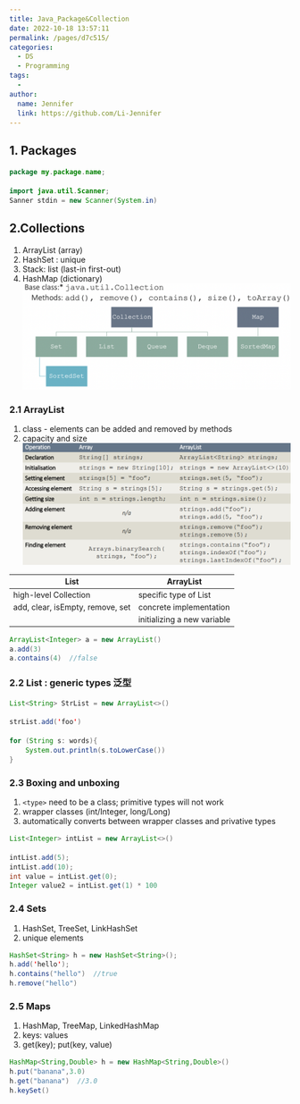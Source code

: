 ```yaml
---
title: Java_Package&Collection
date: 2022-10-18 13:57:11
permalink: /pages/d7c515/
categories:
  - DS
  - Programming
tags:
  - 
author: 
  name: Jennifer
  link: https://github.com/Li-Jennifer
---
```


## 1. Packages
```java
package my.package.name;

import java.util.Scanner;
Sanner stdin = new Scanner(System.in)
```
## 2.Collections
1. ArrayList (array)
2. HashSet : unique
3. Stack: list (last-in first-out)
4. HashMap (dictionary)
![](../../img/java_collections.png)
### 2.1 ArrayList
1. class - elements can be added and removed by methods
2. capacity and size
![](../../img/java_arraylist.png)

| List                             | ArrayList                   |
| -------------------------------- | --------------------------- |
| high-level Collection            | specific type of List       |
| add, clear, isEmpty, remove, set | concrete implementation     |
|                                  | initializing a new variable |
```java
ArrayList<Integer> a = new ArrayList()
a.add(3)
a.contains(4)  //false
```
### 2.2 List : generic types 泛型
```java
List<String> StrList = new ArrayList<>()

strList.add('foo')

for (String s: words){
	System.out.println(s.toLowerCase())
}
```

### 2.3 Boxing and unboxing
1. `<type>` need to be a class; primitive types will not work
2. wrapper classes (int/Integer, long/Long)
4. automatically converts between wrapper classes and privative types
```java
List<Integer> intList = new ArrayList<>()

intList.add(5);
intList.add(10);
int value = intList.get(0);
Integer value2 = intList.get(1) * 100
```
### 2.4 Sets
1. HashSet, TreeSet, LinkHashSet
2. unique elements
```java
HashSet<String> h = new HashSet<String>();
h.add('hello');
h.contains("hello")  //true
h.remove("hello")
```
### 2.5 Maps
1. HashMap, TreeMap, LinkedHashMap
2. keys: values
3. get(key); put(key, value)
```java
HashMap<String,Double> h = new HashMap<String,Double>()
h.put("banana",3.0)
h.get("banana")  //3.0
h.keySet()  
```